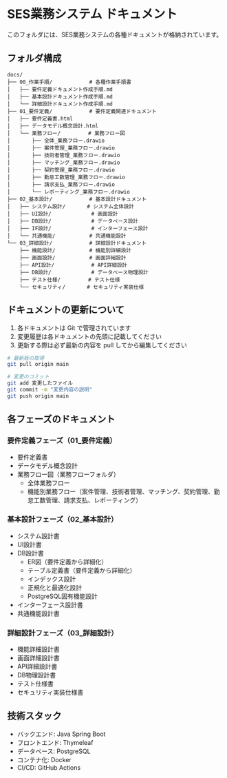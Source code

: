 # SES業務システム ドキュメント

このフォルダには、SES業務システムの各種ドキュメントが格納されています。

## フォルダ構成

```
docs/
├── 00_作業手順/            # 各種作業手順書
│   ├── 要件定義ドキュメント作成手順.md
│   ├── 基本設計ドキュメント作成手順.md
│   └── 詳細設計ドキュメント作成手順.md
├── 01_要件定義/            # 要件定義関連ドキュメント
│   ├── 要件定義書.html
│   ├── データモデル概念設計.html
│   └── 業務フロー/         # 業務フロー図
│       ├── 全体_業務フロー.drawio
│       ├── 案件管理_業務フロー.drawio
│       ├── 技術者管理_業務フロー.drawio
│       ├── マッチング_業務フロー.drawio
│       ├── 契約管理_業務フロー.drawio
│       ├── 勤怠工数管理_業務フロー.drawio
│       ├── 請求支払_業務フロー.drawio
│       └── レポーティング_業務フロー.drawio
├── 02_基本設計/            # 基本設計ドキュメント
│   ├── システム設計/       # システム全体設計
│   ├── UI設計/             # 画面設計
│   ├── DB設計/             # データベース設計
│   ├── IF設計/             # インターフェース設計
│   └── 共通機能/           # 共通機能設計
└── 03_詳細設計/            # 詳細設計ドキュメント
    ├── 機能設計/           # 機能別詳細設計
    ├── 画面設計/           # 画面詳細設計
    ├── API設計/            # API詳細設計
    ├── DB設計/             # データベース物理設計
    ├── テスト仕様/         # テスト仕様
    └── セキュリティ/       # セキュリティ実装仕様
```

## ドキュメントの更新について

1. 各ドキュメントは Git で管理されています
2. 変更履歴は各ドキュメントの先頭に記載してください
3. 更新する際は必ず最新の内容を pull してから編集してください

```bash
# 最新版の取得
git pull origin main

# 変更のコミット
git add 変更したファイル
git commit -m "変更内容の説明"
git push origin main
```

## 各フェーズのドキュメント

### 要件定義フェーズ（01_要件定義）
- 要件定義書
- データモデル概念設計
- 業務フロー図（業務フローフォルダ）
  - 全体業務フロー
  - 機能別業務フロー（案件管理、技術者管理、マッチング、契約管理、勤怠工数管理、請求支払、レポーティング）

### 基本設計フェーズ（02_基本設計）
- システム設計書
- UI設計書
- DB設計書
  - ER図（要件定義から詳細化）
  - テーブル定義書（要件定義から詳細化）
  - インデックス設計
  - 正規化と最適化設計
  - PostgreSQL固有機能設計
- インターフェース設計書
- 共通機能設計書

### 詳細設計フェーズ（03_詳細設計）
- 機能詳細設計書
- 画面詳細設計書
- API詳細設計書
- DB物理設計書
- テスト仕様書
- セキュリティ実装仕様書

## 技術スタック

- バックエンド: Java Spring Boot
- フロントエンド: Thymeleaf
- データベース: PostgreSQL
- コンテナ化: Docker
- CI/CD: GitHub Actions